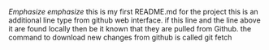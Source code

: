 *Emphasize* _emphasize_
this is my first README.md for the project
this is an additional line type from github web interface.
if this line and the line above it are found locally then be it known that they are pulled from Github. 
the command to download new changes from github is called git fetch
